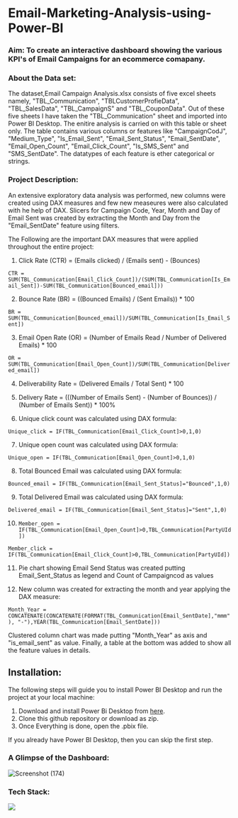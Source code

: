 # Email-Marketing-Analysis-using-Power-BI

### Aim: To create an interactive dashboard showing the various KPI's of Email Campaigns for an ecommerce comapany. 

### About the Data set: 
The dataset,Email Campaign Analysis.xlsx consists of five excel sheets namely, "TBL_Communication", "TBLCustomerProfieData", "TBL_SalesData", "TBL_CampaignS" and "TBL_CouponData". Out of these five sheets I have taken the "TBL_Communication" sheet and imported into Power BI Desktop. The enitire analysis is carried on with this table or sheet only. The table contains various columns or features like "CampaignCodJ", "Medium_Type", "Is_Email_Sent", "Email_Sent_Status", "Email_SentDate", "Email_Open_Count", "Email_Click_Count", "Is_SMS_Sent" and "SMS_SentDate". The datatypes of each feature is ether categorical or strings.

### Project Description: 
An extensive exploratory data analysis was performed, new columns were created using DAX measures and few new measeures were also calculated with he help of DAX.
Slicers for Campaign Code, Year, Month and Day of Email Sent was created by extracting the Month and Day from the "Email_SentDate" feature using filters.

The Following are the important DAX measures that were applied throughout the entire project:

1. Click Rate (CTR) = (Emails clicked) / (Emails sent) - (Bounces)

```CTR = SUM(TBL_Communication[Email_Click_Count])/(SUM(TBL_Communication[Is_Email_Sent])-SUM(TBL_Communication[Bounced_email]))```

2. Bounce Rate (BR) = ((Bounced Emails) / (Sent Emails)) *  100

```BR = SUM(TBL_Communication[Bounced_email])/SUM(TBL_Communication[Is_Email_Sent])```

3. Email Open Rate (OR) = (Number of Emails Read / Number of Delivered Emails) * 100

```OR = SUM(TBL_Communication[Email_Open_Count])/SUM(TBL_Communication[Delivered_email]) ```

4. Deliverability Rate = (Delivered Emails / Total Sent) * 100

5. Delivery Rate = (((Number of Emails Sent) - (Number of Bounces)) / (Number of Emails Sent)) * 100%

6. Unique click count was calculated using DAX formula: 

```Unique_click = IF(TBL_Communication[Email_Click_Count]>0,1,0)```

7. Unique open count was calculated using DAX formula:

```Unique_open = IF(TBL_Communication[Email_Open_Count]>0,1,0)```

8. Total Bounced Email was calculated using DAX formula: 

```Bounced_email = IF(TBL_Communication[Email_Sent_Status]="Bounced",1,0)```
 
9. Total Delivered Email was calculated using DAX formula: 

```Delivered_email = IF(TBL_Communication[Email_Sent_Status]="Sent",1,0)```

10. ```Member_open = IF(TBL_Communication[Email_Open_Count]>0,TBL_Communication[PartyUId])```
   
   ```Member_click = IF(TBL_Communication[Email_Click_Count]>0,TBL_Communication[PartyUId])```

11. Pie chart showing Email Send Status was created putting Email_Sent_Status as legend and Count of Campaigncod as values

12. New column was created for extracting the month and year applying the DAX measure: 

```Month_Year = CONCATENATE(CONCATENATE(FORMAT(TBL_Communication[Email_SentDate],"mmm"), "-"),YEAR(TBL_Communication[Email_SentDate]))```

Clustered column chart was made putting "Month_Year" as axis and "is_email_sent" as value.  Finally, a table at the bottom was added to show all the feature values in details.

## Installation:

The following steps will guide you to install Power BI Desktop and run the project at your local machine:

1. Download and install Power Bi Desktop from [here](https://www.microsoft.com/en-in/p/power-bi-desktop/9ntxr16hnw1t#activetab=pivot:overviewtab).
2. Clone this github repository or download as zip.
3. Once Everything is done, open the .pbix file. 

If you already have Power BI Desktop, then you can skip the first step.

### A Glimpse of the Dashboard:

![Screenshot (174)](https://user-images.githubusercontent.com/75041273/133941108-c6ee113b-7a78-4a98-8d63-fa8b32c65d5f.png)

### Tech Stack:

<img src="https://img.shields.io/badge/PowerBI-F2C811?style=for-the-badge&logo=Power%20BI&logoColor=black"/> 

